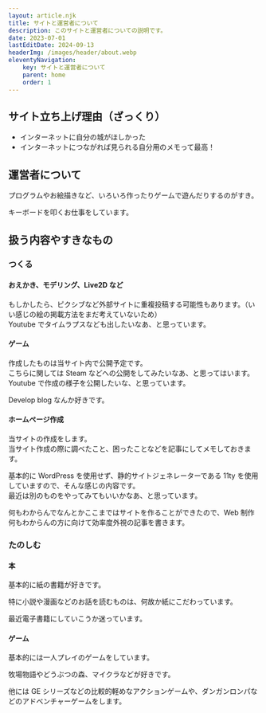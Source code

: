 ```yaml
---
layout: article.njk
title: サイトと運営者について
description: このサイトと運営者についての説明です。
date: 2023-07-01
lastEditDate: 2024-09-13
headerImg: /images/header/about.webp
eleventyNavigation:
    key: サイトと運営者について
    parent: home
    order: 1
---
```


## サイト立ち上げ理由（ざっくり）

-   インターネットに自分の城がほしかった
-   インターネットにつながれば見られる自分用のメモって最高！

## 運営者について

プログラムやお絵描きなど、いろいろ作ったりゲームで遊んだりするのがすき。

キーボードを叩くお仕事をしています。

## 扱う内容やすきなもの

### つくる

#### おえかき、モデリング、Live2D など

もしかしたら、ピクシブなど外部サイトに重複投稿する可能性もあります。（いい感じの絵の掲載方法をまだ考えていないため）  
Youtube でタイムラプスなども出したいなあ、と思っています。

#### ゲーム

作成したものは当サイト内で公開予定です。  
こちらに関しては Steam などへの公開をしてみたいなあ、と思ってはいます。  
Youtube で作成の様子を公開したいな、と思っています。

Develop blog なんか好きです。

#### ホームページ作成

当サイトの作成をします。  
当サイト作成の際に調べたこと、困ったことなどを記事にしてメモしておきます。

基本的に WordPress を使用せず、静的サイトジェネレーターである 11ty を使用していますので、そんな感じの内容です。  
最近は別のものをやってみてもいいかなあ、と思っています。

何もわからんでなんとかここまではサイトを作ることができたので、Web 制作何もわからんの方に向けて効率度外視の記事を書きます。

### たのしむ

#### 本

基本的に紙の書籍が好きです。

特に小説や漫画などのお話を読むものは、何故か紙にこだわっています。

最近電子書籍にしていこうか迷っています。

#### ゲーム

基本的には一人プレイのゲームをしています。

牧場物語やどうぶつの森、マイクラなどが好きです。

他には GE シリーズなどの比較的軽めなアクションゲームや、ダンガンロンパなどのアドベンチャーゲームをします。
